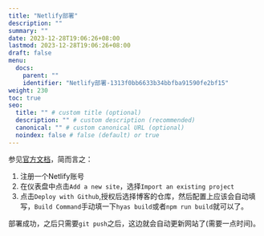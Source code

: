 ```yaml
---
title: "Netlify部署"
description: ""
summary: ""
date: 2023-12-28T19:06:26+08:00
lastmod: 2023-12-28T19:06:26+08:00
draft: false
menu:
  docs:
    parent: ""
    identifier: "Netlify部署-1313f0bb6633b34bbfba91590fe2bf15"
weight: 230
toc: true
seo:
  title: "" # custom title (optional)
  description: "" # custom description (recommended)
  canonical: "" # custom canonical URL (optional)
  noindex: false # false (default) or true
---
```


参见[官方文档](https://docs.gethyas.com/guides/deploy/netlify/)，简而言之：

1. 注册一个Netlify账号
2. 在仪表盘中点击`Add a new site`，选择`Import an existing project`
3. 点击`Deploy with Github`,授权后选择博客的仓库，然后配置上应该会自动填写，`Build Command`手动填一下`hyas build`或者`npm run build`就可以了。

部署成功，之后只需要`git push`之后，这边就会自动更新网站了(需要一点时间)。
